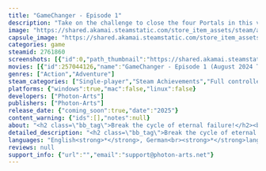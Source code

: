```yaml
---
title: "GameChanger - Episode 1"
description: "Take on the challenge to close the four Portals in this varied 2D-Action-Adventure with shoot 'em up elements! Explore the open Interworld, solve tricky puzzles in complex dungeons, shoot your way through the hordes of counter viruses and stop the dragon!"
image: "https://shared.akamai.steamstatic.com/store_item_assets/steam/apps/2761860/header.jpg?t=1723021485"
capsule_image: "https://shared.akamai.steamstatic.com/store_item_assets/steam/apps/2761860/5365c8b3053bc7ca202de66ca15f35c705a748fb/capsule_231x87.jpg?t=1723021485"
categories: game
steamid: 2761860
screenshots: [{"id":0,"path_thumbnail":"https://shared.akamai.steamstatic.com/store_item_assets/steam/apps/2761860/ss_37c2dd9d84df966db4de248d5d7e9d8b8c63c7cf.600x338.jpg?t=1723021485","path_full":"https://shared.akamai.steamstatic.com/store_item_assets/steam/apps/2761860/ss_37c2dd9d84df966db4de248d5d7e9d8b8c63c7cf.1920x1080.jpg?t=1723021485"},{"id":1,"path_thumbnail":"https://shared.akamai.steamstatic.com/store_item_assets/steam/apps/2761860/ss_e5bc2ee3f75c7ab265c0fe5e6d1093fb41f6b857.600x338.jpg?t=1723021485","path_full":"https://shared.akamai.steamstatic.com/store_item_assets/steam/apps/2761860/ss_e5bc2ee3f75c7ab265c0fe5e6d1093fb41f6b857.1920x1080.jpg?t=1723021485"},{"id":2,"path_thumbnail":"https://shared.akamai.steamstatic.com/store_item_assets/steam/apps/2761860/ss_bc41061979fbdd1f4eed734b88a58e1d31fea3dc.600x338.jpg?t=1723021485","path_full":"https://shared.akamai.steamstatic.com/store_item_assets/steam/apps/2761860/ss_bc41061979fbdd1f4eed734b88a58e1d31fea3dc.1920x1080.jpg?t=1723021485"},{"id":3,"path_thumbnail":"https://shared.akamai.steamstatic.com/store_item_assets/steam/apps/2761860/ss_85a29e1bcaa29efc6cb0246ffa2f3a2f036d7002.600x338.jpg?t=1723021485","path_full":"https://shared.akamai.steamstatic.com/store_item_assets/steam/apps/2761860/ss_85a29e1bcaa29efc6cb0246ffa2f3a2f036d7002.1920x1080.jpg?t=1723021485"},{"id":4,"path_thumbnail":"https://shared.akamai.steamstatic.com/store_item_assets/steam/apps/2761860/ss_69468d82e9356c489f07ffdc889ed9d7e3e26b94.600x338.jpg?t=1723021485","path_full":"https://shared.akamai.steamstatic.com/store_item_assets/steam/apps/2761860/ss_69468d82e9356c489f07ffdc889ed9d7e3e26b94.1920x1080.jpg?t=1723021485"},{"id":5,"path_thumbnail":"https://shared.akamai.steamstatic.com/store_item_assets/steam/apps/2761860/ss_bbe67088022cafa2ba46576d4a856dc1c6024336.600x338.jpg?t=1723021485","path_full":"https://shared.akamai.steamstatic.com/store_item_assets/steam/apps/2761860/ss_bbe67088022cafa2ba46576d4a856dc1c6024336.1920x1080.jpg?t=1723021485"},{"id":6,"path_thumbnail":"https://shared.akamai.steamstatic.com/store_item_assets/steam/apps/2761860/ss_43f9e82a12ec60660cada388c65d866dfad0a898.600x338.jpg?t=1723021485","path_full":"https://shared.akamai.steamstatic.com/store_item_assets/steam/apps/2761860/ss_43f9e82a12ec60660cada388c65d866dfad0a898.1920x1080.jpg?t=1723021485"},{"id":7,"path_thumbnail":"https://shared.akamai.steamstatic.com/store_item_assets/steam/apps/2761860/ss_4783003772de1fddde81140af23c1fd8af61372f.600x338.jpg?t=1723021485","path_full":"https://shared.akamai.steamstatic.com/store_item_assets/steam/apps/2761860/ss_4783003772de1fddde81140af23c1fd8af61372f.1920x1080.jpg?t=1723021485"},{"id":8,"path_thumbnail":"https://shared.akamai.steamstatic.com/store_item_assets/steam/apps/2761860/ss_b6d4eff1c963ebe3da3cb7e86fa5623990f2c9de.600x338.jpg?t=1723021485","path_full":"https://shared.akamai.steamstatic.com/store_item_assets/steam/apps/2761860/ss_b6d4eff1c963ebe3da3cb7e86fa5623990f2c9de.1920x1080.jpg?t=1723021485"},{"id":9,"path_thumbnail":"https://shared.akamai.steamstatic.com/store_item_assets/steam/apps/2761860/ss_f2a07039caff6b1c0139e55bd9b977a2114278aa.600x338.jpg?t=1723021485","path_full":"https://shared.akamai.steamstatic.com/store_item_assets/steam/apps/2761860/ss_f2a07039caff6b1c0139e55bd9b977a2114278aa.1920x1080.jpg?t=1723021485"},{"id":10,"path_thumbnail":"https://shared.akamai.steamstatic.com/store_item_assets/steam/apps/2761860/ss_ecde8223c494c6c41cc34a335257827ed70d8734.600x338.jpg?t=1723021485","path_full":"https://shared.akamai.steamstatic.com/store_item_assets/steam/apps/2761860/ss_ecde8223c494c6c41cc34a335257827ed70d8734.1920x1080.jpg?t=1723021485"},{"id":11,"path_thumbnail":"https://shared.akamai.steamstatic.com/store_item_assets/steam/apps/2761860/ss_a5bf398632a926443c887abb419c5826c48740fd.600x338.jpg?t=1723021485","path_full":"https://shared.akamai.steamstatic.com/store_item_assets/steam/apps/2761860/ss_a5bf398632a926443c887abb419c5826c48740fd.1920x1080.jpg?t=1723021485"},{"id":12,"path_thumbnail":"https://shared.akamai.steamstatic.com/store_item_assets/steam/apps/2761860/ss_c4c74f90a2e1add4b7a131f800f73cf81f9f556c.600x338.jpg?t=1723021485","path_full":"https://shared.akamai.steamstatic.com/store_item_assets/steam/apps/2761860/ss_c4c74f90a2e1add4b7a131f800f73cf81f9f556c.1920x1080.jpg?t=1723021485"},{"id":13,"path_thumbnail":"https://shared.akamai.steamstatic.com/store_item_assets/steam/apps/2761860/ss_f0a61a907377fe4757c474feac3acdb9a004c634.600x338.jpg?t=1723021485","path_full":"https://shared.akamai.steamstatic.com/store_item_assets/steam/apps/2761860/ss_f0a61a907377fe4757c474feac3acdb9a004c634.1920x1080.jpg?t=1723021485"},{"id":14,"path_thumbnail":"https://shared.akamai.steamstatic.com/store_item_assets/steam/apps/2761860/ss_cd9c1ebb0a2de7c26cc95f6804ca751aabf4f7c6.600x338.jpg?t=1723021485","path_full":"https://shared.akamai.steamstatic.com/store_item_assets/steam/apps/2761860/ss_cd9c1ebb0a2de7c26cc95f6804ca751aabf4f7c6.1920x1080.jpg?t=1723021485"},{"id":15,"path_thumbnail":"https://shared.akamai.steamstatic.com/store_item_assets/steam/apps/2761860/ss_43bab9f73336806987e8acabb3ed6f31e703d200.600x338.jpg?t=1723021485","path_full":"https://shared.akamai.steamstatic.com/store_item_assets/steam/apps/2761860/ss_43bab9f73336806987e8acabb3ed6f31e703d200.1920x1080.jpg?t=1723021485"},{"id":16,"path_thumbnail":"https://shared.akamai.steamstatic.com/store_item_assets/steam/apps/2761860/ss_c055bb6b5b7a24bc6b4c3f1fbc04cba204caf544.600x338.jpg?t=1723021485","path_full":"https://shared.akamai.steamstatic.com/store_item_assets/steam/apps/2761860/ss_c055bb6b5b7a24bc6b4c3f1fbc04cba204caf544.1920x1080.jpg?t=1723021485"},{"id":17,"path_thumbnail":"https://shared.akamai.steamstatic.com/store_item_assets/steam/apps/2761860/ss_4b69f875fea17bb30c03bf6abbe61d19b8958438.600x338.jpg?t=1723021485","path_full":"https://shared.akamai.steamstatic.com/store_item_assets/steam/apps/2761860/ss_4b69f875fea17bb30c03bf6abbe61d19b8958438.1920x1080.jpg?t=1723021485"},{"id":18,"path_thumbnail":"https://shared.akamai.steamstatic.com/store_item_assets/steam/apps/2761860/ss_af107023fa5606e84d22dff55fb5f872951591b2.600x338.jpg?t=1723021485","path_full":"https://shared.akamai.steamstatic.com/store_item_assets/steam/apps/2761860/ss_af107023fa5606e84d22dff55fb5f872951591b2.1920x1080.jpg?t=1723021485"},{"id":19,"path_thumbnail":"https://shared.akamai.steamstatic.com/store_item_assets/steam/apps/2761860/ss_d7668fc77d9979f636379442654fc9f0f87734c3.600x338.jpg?t=1723021485","path_full":"https://shared.akamai.steamstatic.com/store_item_assets/steam/apps/2761860/ss_d7668fc77d9979f636379442654fc9f0f87734c3.1920x1080.jpg?t=1723021485"}]
movies: [{"id":257044126,"name":"GameChanger - Episode 1 (August 2024 Trailer)","thumbnail":"https://shared.akamai.steamstatic.com/store_item_assets/steam/apps/257044126/movie.293x165.jpg?t=1723021477","webm":{"480":"http://video.akamai.steamstatic.com/store_trailers/257044126/movie480_vp9.webm?t=1723021477","max":"http://video.akamai.steamstatic.com/store_trailers/257044126/movie_max_vp9.webm?t=1723021477"},"mp4":{"480":"http://video.akamai.steamstatic.com/store_trailers/257044126/movie480.mp4?t=1723021477","max":"http://video.akamai.steamstatic.com/store_trailers/257044126/movie_max.mp4?t=1723021477"},"highlight":true},{"id":256991899,"name":"GameChanger - Episode 1 (First Teaser)","thumbnail":"https://shared.akamai.steamstatic.com/store_item_assets/steam/apps/256991899/movie.293x165.jpg?t=1709208196","webm":{"480":"http://video.akamai.steamstatic.com/store_trailers/256991899/movie480_vp9.webm?t=1709208196","max":"http://video.akamai.steamstatic.com/store_trailers/256991899/movie_max_vp9.webm?t=1709208196"},"mp4":{"480":"http://video.akamai.steamstatic.com/store_trailers/256991899/movie480.mp4?t=1709208196","max":"http://video.akamai.steamstatic.com/store_trailers/256991899/movie_max.mp4?t=1709208196"},"highlight":false}]
genres: ["Action","Adventure"]
steam_categories: ["Single-player","Steam Achievements","Full controller support"]
platforms: {"windows":true,"mac":false,"linux":false}
developers: ["Photon-Arts"]
publishers: ["Photon-Arts"]
release_date: {"coming_soon":true,"date":"2025"}
content_warning: {"ids":[],"notes":null}
about: "<h2 class=\"bb_tag\">Break the cycle of eternal failure!</h2><br>The Interworld has been in a state of rigidity for ages. The collective intelligence of the great portals and the constant presence of their servants force the inhabitants to never leave their world. But the <i>Raid</i> program stubbornly follows its creator's plan. With the help of a recurring virus, he wants to try to close all portals and defeat the <i>Never-ending Dragon</i> in order to fulfill his task and enable a way out of the Interworld.<br><br><img class=\"bb_img\" src=\"https://shared.akamai.steamstatic.com/store_item_assets/steam/apps/2761860/extras/gcgif1.gif?t=1723021485\" /><h2 class=\"bb_tag\">Explore the Interworld!</h2><br>GameChanger is a 2D action-adventure game with shoot 'em up combat and puzzle elements. As the liberator of the Interworld, you take on the role of the virus led by Raid. The virus moves around floating and can use projectiles to defeat enemies, activate switches and much more. After a linear starting area, a small but nice open world awaits you, in which three dungeons can be found and completed in any order in order to face the dragon. Away from the dungeons, there are many optional upgrades to be found in the world that can be earned through puzzle solving, mini-games, battle arenas, and other activities. By obtaining all upgrades, you will not only make the main journey easier, but also learn more about the <i>Interworld</i> and the story of Raid!<br><br><img class=\"bb_img\" src=\"https://shared.akamai.steamstatic.com/store_item_assets/steam/apps/2761860/extras/gcgif2.gif?t=1723021485\" /><h2 class=\"bb_tag\">Solve puzzles with skill and precision!</h2><br>The puzzle solving is based on switch puzzles, physics puzzles, agility games and similar elements. All of this is realized via the virus's shooting mechanics. Some puzzles, especially early on, are isolated to one area, but later in the complex dungeons you'll notice that they can be viewed as one big puzzle box where different rooms can influence each other. With GameChanger's dungeons we want to capture the classic &quot;dungeon feeling&quot; from older action adventures and at the same time enrich it with our own innovations. You have to find out for yourself what awaits you in the dungeons beyond the puzzles!<br><br><img class=\"bb_img\" src=\"https://shared.akamai.steamstatic.com/store_item_assets/steam/apps/2761860/extras/gcgif3.gif?t=1723021485\" /><h2 class=\"bb_tag\">Defend yourself against the counter viruses!</h2><br>The counter viruses created by the great portals are part of the enemy's collective intelligence and will try to stop Raid and you from completing your task. The same projectiles you use for puzzles are also used to defend against counter viruses. They appear all over the world in different forms and challenge your precision and your ability to react. Sometimes you will even have to compete in battle arenas against smaller portals with large numbers of counter viruses. Raid is sure you have what it takes, even if he doesn't like to admit it!<br><br><img class=\"bb_img\" src=\"https://shared.akamai.steamstatic.com/store_item_assets/steam/apps/2761860/extras/gcgif4.gif?t=1723021485\" /><h2 class=\"bb_tag\">What are you waiting for?</h2><br>Whether in the depths of the dungeons, in the mysterious Interworld or even in the lively little community of tamed counter viruses: adventures await you everywhere in the world of GameChanger! Sometimes you have to show skill, sometimes you have to stop and think and sometimes you have to shoot wildly at everything that moves. Whichever path you choose, new challenges will await you throughout GameChanger until you're finally ready to take on the dragon. A single iteration of the virus before you ever managed to even reach the dragon, and that encounter had devastating consequences from which neither the Interworld nor Raid have ever fully recovered. Show them you can do it this time!<br><br><img class=\"bb_img\" src=\"https://shared.akamai.steamstatic.com/store_item_assets/steam/apps/2761860/extras/gcgif5.gif?t=1723021485\" />"
detailed_description: "<h2 class=\"bb_tag\">Break the cycle of eternal failure!</h2><br>The Interworld has been in a state of rigidity for ages. The collective intelligence of the great portals and the constant presence of their servants force the inhabitants to never leave their world. But the <i>Raid</i> program stubbornly follows its creator's plan. With the help of a recurring virus, he wants to try to close all portals and defeat the <i>Never-ending Dragon</i> in order to fulfill his task and enable a way out of the Interworld.<br><br><img class=\"bb_img\" src=\"https://shared.akamai.steamstatic.com/store_item_assets/steam/apps/2761860/extras/gcgif1.gif?t=1723021485\" /><h2 class=\"bb_tag\">Explore the Interworld!</h2><br>GameChanger is a 2D action-adventure game with shoot 'em up combat and puzzle elements. As the liberator of the Interworld, you take on the role of the virus led by Raid. The virus moves around floating and can use projectiles to defeat enemies, activate switches and much more. After a linear starting area, a small but nice open world awaits you, in which three dungeons can be found and completed in any order in order to face the dragon. Away from the dungeons, there are many optional upgrades to be found in the world that can be earned through puzzle solving, mini-games, battle arenas, and other activities. By obtaining all upgrades, you will not only make the main journey easier, but also learn more about the <i>Interworld</i> and the story of Raid!<br><br><img class=\"bb_img\" src=\"https://shared.akamai.steamstatic.com/store_item_assets/steam/apps/2761860/extras/gcgif2.gif?t=1723021485\" /><h2 class=\"bb_tag\">Solve puzzles with skill and precision!</h2><br>The puzzle solving is based on switch puzzles, physics puzzles, agility games and similar elements. All of this is realized via the virus's shooting mechanics. Some puzzles, especially early on, are isolated to one area, but later in the complex dungeons you'll notice that they can be viewed as one big puzzle box where different rooms can influence each other. With GameChanger's dungeons we want to capture the classic &quot;dungeon feeling&quot; from older action adventures and at the same time enrich it with our own innovations. You have to find out for yourself what awaits you in the dungeons beyond the puzzles!<br><br><img class=\"bb_img\" src=\"https://shared.akamai.steamstatic.com/store_item_assets/steam/apps/2761860/extras/gcgif3.gif?t=1723021485\" /><h2 class=\"bb_tag\">Defend yourself against the counter viruses!</h2><br>The counter viruses created by the great portals are part of the enemy's collective intelligence and will try to stop Raid and you from completing your task. The same projectiles you use for puzzles are also used to defend against counter viruses. They appear all over the world in different forms and challenge your precision and your ability to react. Sometimes you will even have to compete in battle arenas against smaller portals with large numbers of counter viruses. Raid is sure you have what it takes, even if he doesn't like to admit it!<br><br><img class=\"bb_img\" src=\"https://shared.akamai.steamstatic.com/store_item_assets/steam/apps/2761860/extras/gcgif4.gif?t=1723021485\" /><h2 class=\"bb_tag\">What are you waiting for?</h2><br>Whether in the depths of the dungeons, in the mysterious Interworld or even in the lively little community of tamed counter viruses: adventures await you everywhere in the world of GameChanger! Sometimes you have to show skill, sometimes you have to stop and think and sometimes you have to shoot wildly at everything that moves. Whichever path you choose, new challenges will await you throughout GameChanger until you're finally ready to take on the dragon. A single iteration of the virus before you ever managed to even reach the dragon, and that encounter had devastating consequences from which neither the Interworld nor Raid have ever fully recovered. Show them you can do it this time!<br><br><img class=\"bb_img\" src=\"https://shared.akamai.steamstatic.com/store_item_assets/steam/apps/2761860/extras/gcgif5.gif?t=1723021485\" />"
languages: "English<strong>*</strong>, German<br><strong>*</strong>languages with full audio support"
reviews: null
support_info: {"url":"","email":"support@photon-arts.net"}
---
```


